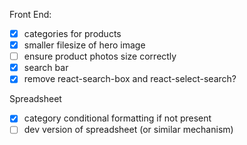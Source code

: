 Front End:
* [x] categories for products
* [x] smaller filesize of hero image
* [ ] ensure product photos size correctly
* [x] search bar
* [x] remove react-search-box and react-select-search?

Spreadsheet
* [x] category conditional formatting if not present
* [ ] dev version of spreadsheet (or similar mechanism)